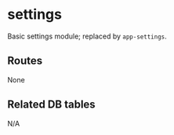 # settings

Basic settings module; replaced by `app-settings`.

## Routes

None

## Related DB tables

N/A
